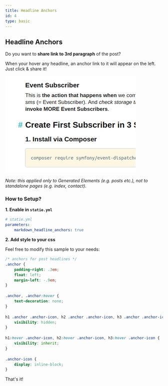 ```yaml
---
title: Headline Anchors
id: 4
type: basic
---
```


## Headline Anchors

Do you want to **share link to 3rd paragraph** of the post?

When your hover any headline, an anchor link to it will appear on the left. Just click & share it!

![Headline Anchors](/data/github-like-headline-anchors.png)

*Note: this applied only to Generated Elements (e.g. posts etc.), not to standalone pages (e.g. index, contact).*

### How to Setup?

**1. Enable in `statie.yml`**

```yaml
# statie.yml
parameters:
    markdown_headline_anchors: true
```

**2. Add style to your css**

Feel free to modify this sample to your needs:

```css
/* anchors for post headlines */
.anchor {
    padding-right: .3em;
    float: left;
    margin-left: -.9em;
}

.anchor, .anchor:hover {
    text-decoration: none;
}

h1 .anchor .anchor-icon, h2 .anchor .anchor-icon, h3 .anchor .anchor-icon {
    visibility: hidden;
}

h1:hover .anchor-icon, h2:hover .anchor-icon, h3:hover .anchor-icon {
    visibility: inherit;
}

.anchor-icon {
    display: inline-block;
}
```

That's it!
